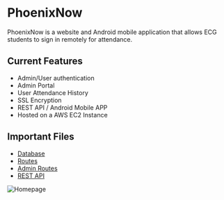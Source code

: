 # PhoenixNow
PhoenixNow is a website and Android mobile application that allows ECG students to sign in remotely for attendance.

## Current Features

* Admin/User authentication
* Admin Portal
* User Attendance History
* SSL Encryption
* REST API / Android Mobile APP
* Hosted on a AWS EC2 Instance

## Important Files

* [Database](https://github.com/varunnair18/PhoenixNow/blob/master/PhoenixNow/model.py)
* [Routes](https://github.com/varunnair18/PhoenixNow/blob/master/PhoenixNow/regular.py)
* [Admin Routes](https://github.com/varunnair18/PhoenixNow/blob/master/PhoenixNow/admin.py)
* [REST API](https://github.com/varunnair18/PhoenixNow/blob/master/PhoenixNow/backend.py)
  
![Homepage](https://i.imgur.com/x7viLyI.jpg)
